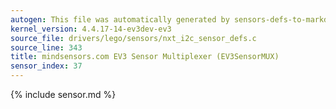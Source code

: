 ```yaml
---
autogen: This file was automatically generated by sensors-defs-to-markdown.py
kernel_version: 4.4.17-14-ev3dev-ev3
source_file: drivers/lego/sensors/nxt_i2c_sensor_defs.c
source_line: 343
title: mindsensors.com EV3 Sensor Multiplexer (EV3SensorMUX)
sensor_index: 37
---
```


{% include sensor.md %}
